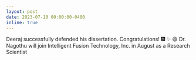 ```yaml
---
layout: post
date: 2023-07-10 00:00:00-0400
inline: true
---
```


Deeraj successfully defended his dissertation. Congratulations! :fireworks: :sparkles: :smile: Dr. Nagothu will join Intelligent Fusion Technology, Inc. in August as a Research Scientist 
